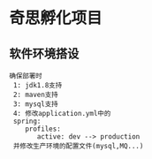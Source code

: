 # 奇思孵化项目

## 软件环境搭设
```shell
确保部署时
 1: jdk1.8支持
 2: maven支持
 3: mysql支持
 4: 修改application.yml中的
 spring:
    profiles:
       active: dev --> production
 并修改生产环境的配置文件(mysql,MQ...)
```
